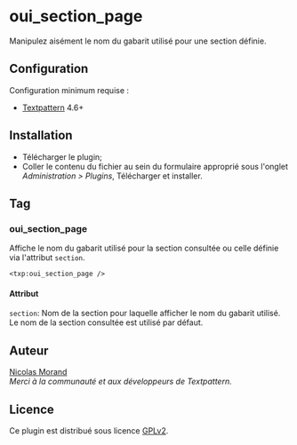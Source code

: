 # oui_section_page

Manipulez aisément le nom du gabarit utilisé pour une section définie.

## Configuration

Configuration minimum requise :

- [Textpattern](http://www.textpattern.com) 4.6+

## Installation

- Télécharger le plugin;
- Coller le contenu du fichier au sein du formulaire approprié sous l'onglet *Administration > Plugins*, Télécharger et installer.

## Tag

### oui_section_page

Affiche le nom du gabarit utilisé pour la section consultée ou celle définie via l'attribut `section`.

`<txp:oui_section_page />`

#### Attribut

`section`: Nom de la section pour laquelle afficher le nom du gabarit utilisé.  
Le nom de la section consultée est utilisé par défaut.

## Auteur

[Nicolas Morand](https://twitter.com/NicolasGraph)  
_Merci à la communauté et aux développeurs de Textpattern._

## Licence

Ce plugin est distribué sous licence [GPLv2](http://www.gnu.org/licenses/gpl-2.0.fr.html).
